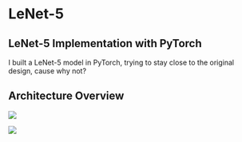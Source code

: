 # LeNet-5

## LeNet-5 Implementation with PyTorch

I built a LeNet-5 model in PyTorch, trying to stay close to the original design, cause why not?

## Architecture Overview
![](https://www.datasciencecentral.com/wp-content/uploads/2021/10/1lvvWF48t7cyRWqct13eU0w.jpeg)

![](https://cdn.analyticsvidhya.com/wp-content/uploads/2021/03/Screenshot-from-2021-03-18-12-56-51.png)
